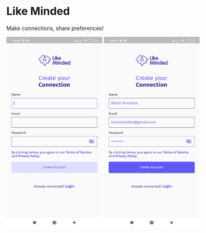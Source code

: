 # Like Minded

Make connections, share preferences!

<img src="assets/screenshots/registration1.jpg" height=500, width=250>
<img src="assets/screenshots/registration.jpg" height=500, width=250>
